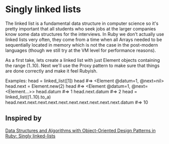 # Singly linked lists

The linked list is a fundamental data structure in computer science so it's pretty important that all students who seek jobs at the larger companies know some data structures for the interviews. In Ruby we don't actually use linked lists very often, they come from a time when all Arrays needed to be sequentially located in memory which is not the case in the post-modern languages (though we still try at the VM level for performance reasons).

As a first take, lets create a linked list with just Element objects containing the range (1..10). Next we'll use the Proxy pattern to make sure that things are done correctly and make it feel Rubyish.

Examples:
  head = linked_list([1])
  head #=> <Element @datum=1, @next=nil>
  head.next = Element.new(2)
  head #=> <Element @datum=1, @next=<Element...>>
  head.datum #=> 1
  head.next.datum #=> 2
  head = linked_list((1..10).to_a)
  head.next.next.next.next.next.next.next.next.next.next.datum #=> 10

## Inspired by
[Data Structures and Algorithms with Object-Oriented Design Patterns in Ruby: Singly linked-lists](http://www.brpreiss.com/books/opus8/html/page96.html#SECTION004300000000000000000)